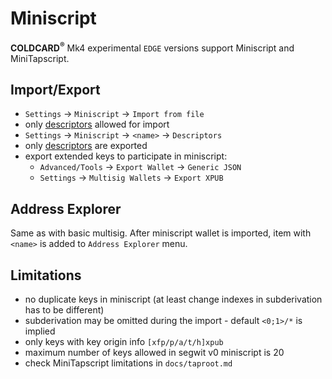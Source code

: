 # Miniscript

**COLDCARD<sup>&reg;</sup>** Mk4 experimental `EDGE` versions
support Miniscript and MiniTapscript.

## Import/Export

* `Settings` -> `Miniscript` -> `Import from file`
* only [descriptors](https://github.com/bitcoin/bips/blob/master/bip-0380.mediawiki) allowed for import
* `Settings` -> `Miniscript` -> `<name>` -> `Descriptors`
* only [descriptors](https://github.com/bitcoin/bips/blob/master/bip-0380.mediawiki) are exported
* export extended keys to participate in miniscript:
    * `Advanced/Tools` -> `Export Wallet` -> `Generic JSON`
    * `Settings` -> `Multisig Wallets` -> `Export XPUB`

## Address Explorer

Same as with basic multisig. After miniscript wallet is imported, 
item with `<name>` is added to `Address Explorer` menu.


## Limitations
* no duplicate keys in miniscript (at least change indexes in subderivation has to be different)
* subderivation may be omitted during the import - default `<0;1>/*` is implied
* only keys with key origin info `[xfp/p/a/t/h]xpub`
* maximum number of keys allowed in segwit v0 miniscript is 20
* check MiniTapscript limitations in `docs/taproot.md`
